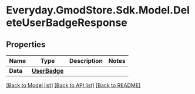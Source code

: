 # Everyday.GmodStore.Sdk.Model.DeleteUserBadgeResponse

## Properties

Name | Type | Description | Notes
------------ | ------------- | ------------- | -------------
**Data** | [**UserBadge**](UserBadge.md) |  | 

[[Back to Model list]](../README.md#documentation-for-models) [[Back to API list]](../README.md#documentation-for-api-endpoints) [[Back to README]](../README.md)

